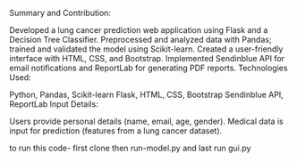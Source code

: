 Summary and Contribution:

Developed a lung cancer prediction web application using Flask and a Decision Tree Classifier.
Preprocessed and analyzed data with Pandas; trained and validated the model using Scikit-learn.
Created a user-friendly interface with HTML, CSS, and Bootstrap.
Implemented Sendinblue API for email notifications and ReportLab for generating PDF reports.
Technologies Used:

Python, Pandas, Scikit-learn
Flask, HTML, CSS, Bootstrap
Sendinblue API, ReportLab
Input Details:

Users provide personal details (name, email, age, gender).
Medical data is input for prediction (features from a lung cancer dataset).

to run this code-
first clone
then run-model.py
and last run gui.py
